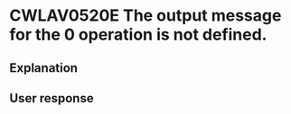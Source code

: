 # CWLAV0520E The output message for the 0 operation is not defined.

## Explanation

## User response